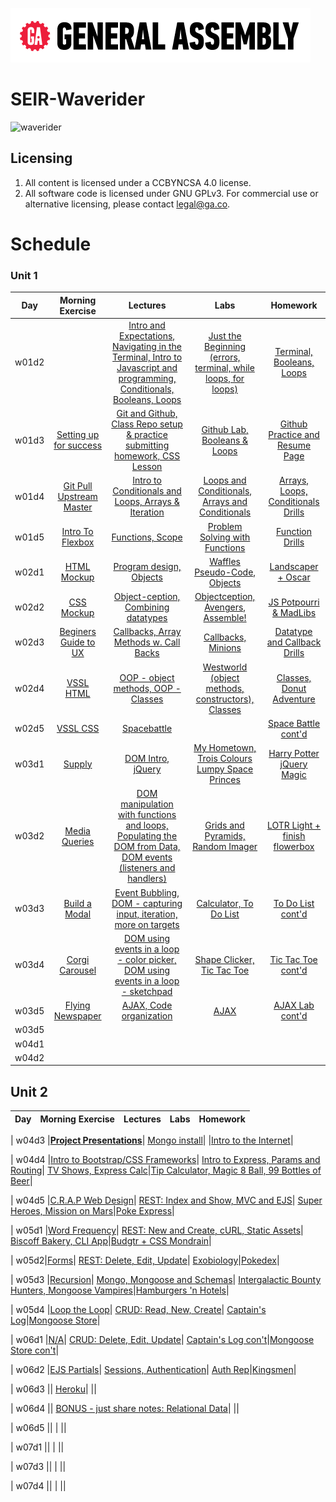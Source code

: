 ![ga](ga_cog.png) <br>

# SEIR-Waverider

![waverider](https://res.cloudinary.com/teepublic/image/private/s--UI0J4c-9--/t_Resized%20Artwork/c_fit,g_north_west,h_1054,w_1054/co_ffffff,e_outline:53/co_ffffff,e_outline:inner_fill:53/co_bbbbbb,e_outline:3:1000/c_mpad,g_center,h_1260,w_1260/b_rgb:eeeeee/c_limit,f_jpg,h_630,q_90,w_630/v1542233390/production/designs/3504528_0.jpg)

## Licensing

1. All content is licensed under a CC­BY­NC­SA 4.0 license.
1. All software code is licensed under GNU GPLv3. For commercial use or alternative licensing, please contact legal@ga.co.

# Schedule

### Unit 1
| Day | Morning Exercise | Lectures | Labs | Homework |
|:---:|:-----------:|:-------:|:-----------:|:-----------:|
| w01d2 |[](./unit_1/w01d02/morning_exercise)| [Intro and Expectations, Navigating in the Terminal, Intro to Javascript and programming, Conditionals, Booleans, Loops](./unit_1/w01d02/instructor_notes)| [Just the Beginning (errors, terminal, while loops, for loops)](./unit_1/w01d02/student_labs)|[Terminal, Booleans, Loops](./unit_1/w01d02/homework)|
| w01d3 |[Setting up for success](./unit_1/w01d03/morning_exercise)| [Git and Github, Class Repo setup & practice submitting homework, CSS Lesson](./unit_1/w01d03/instructor_notes)| [Github Lab, Booleans & Loops](./unit_1/w01d03/student_labs)|[Github Practice and Resume Page](./unit_1/w01d03/homework)|
| w01d4 |[Git Pull Upstream Master](./unit_1/w01d04/morning_exercise)| [Intro to Conditionals and Loops, Arrays & Iteration](./unit_1/w01d04/instructor_notes)| [Loops and Conditionals, Arrays and Conditionals](./unit_1/w01d04/student_labs)|[Arrays, Loops, Conditionals Drills](./unit_1/w01d04/homework)|
| w01d5 |[Intro To Flexbox](./unit_1/w01d05/morning_exercise)| [Functions, Scope](./unit_1/w01d05/instructor_notes)| [Problem Solving with Functions](./unit_1/w01d05/student_labs)|[Function Drills](./unit_1/w01d05/homework)|
| w02d1 |[HTML Mockup](./unit_1/w02d01/morning_exercise)| [Program design, Objects](./unit_1/w02d01/instructor_notes)| [Waffles Pseudo-Code, Objects](./unit_1/w02d01/student_labs)|[Landscaper + Oscar](./unit_1/w01d05/homework)|
| w02d2 |[CSS Mockup](./unit_1/w02d02/morning_exercise)| [Object-ception, Combining datatypes](./unit_1/w02d02/instructor_notes)| [Objectception, Avengers, Assemble!](./unit_1/w02d02/student_labs)|[JS Potpourri & MadLibs](./unit_1/w02d02/homework)|
| w02d3 |[Beginers Guide to UX](./unit_1/w02d03/morning_exercise)| [Callbacks, Array Methods w. Call Backs](./unit_1/w02d03/instructor_notes)| [Callbacks, Minions](./unit_1/w02d03/student_labs)|[Datatype and Callback Drills](./unit_1/w02d03/homework)|
| w02d4 |[VSSL HTML](./unit_1/w02d04/morning_exercise)| [OOP - object methods, OOP - Classes](./unit_1/w02d04/instructor_notes)| [Westworld (object methods, constructors), Classes](./unit_1/w02d04/student_labs)|[Classes, Donut Adventure](./unit_1/w02d04/homework)|
| w02d5 |[VSSL CSS](./unit_1/w02d05/morning_exercise)| [Spacebattle](./unit_1/w02d05/instructor_notes)| [](./unit_1/w02d05/student_labs)|[Space Battle cont'd](./unit_1/w02d05/homework)|
| w03d1 |[Supply](./unit_1/w03d01/morning_exercise)| [DOM Intro, jQuery](./unit_1/w03d01/instructor_notes)| [My Hometown, Trois Colours Lumpy Space Princes](./unit_1/w03d01/student_labs)|[Harry Potter jQuery Magic](./unit_1/w03d01/homework)|
| w03d2 |[Media Queries](./unit_1/w03d02/morning_exercise)| [DOM manipulation with functions and loops, Populating the DOM from Data, DOM events (listeners and handlers)](./unit_1/w03d02/instructor_notes)| [Grids and Pyramids, Random Imager](./unit_1/w03d02/student_labs)|[LOTR Light + finish flowerbox](./unit_1/w03d02/homework)|
| w03d3 |[Build a Modal](./unit_1/w03d03/morning_exercise)| [Event Bubbling, DOM - capturing input, iteration, more on targets](./unit_1/w03d03/instructor_notes)| [Calculator, To Do List](./unit_1/w03d03/student_labs)|[To Do List cont'd](./unit_1/w03d03/homework)|
| w03d4 |[Corgi Carousel](./unit_1/w03d04/morning_exercise)| [DOM using events in a loop - color picker, DOM using events in a loop - sketchpad](./unit_1/w03d04/instructor_notes)| [Shape Clicker, Tic Tac Toe](./unit_1/w03d04/student_labs)|[Tic Tac Toe cont'd](./unit_1/w03d04/homework)|
| w03d5 |[Flying Newspaper](./unit_1/w03d05/morning_exercise)| [AJAX, Code organization](./unit_1/w03d05/instructor_notes)| [AJAX](./unit_1/w03d05/student_labs)|[AJAX Lab cont'd](./unit_1/w03d05/homework)|
| w03d5 |[](./unit_1/w03d05/morning_exercise)| [](./unit_1/w03d05/instructor_notes)| [](./unit_1/w03d05/student_labs)|[](./unit_1/w03d05/homework)|
| w04d1 |[](./unit_1/w04d01/morning_exercise)| [](./unit_1/w04d01/instructor_notes)| [](./unit_1/w04d01/student_labs)|[](./unit_1/w04d01/homework)|
| w04d2 |[](./unit_1/w04d02/morning_exercise)| [](./unit_1/w04d02/instructor_notes)| [](./unit_1/w04d02/student_labs)|[](./unit_1/w04d02/homework)|






<!--   +   -->
## Unit 2
| Day | Morning Exercise | Lectures | Labs | Homework |
|:---:|:-----------:|:-------:|:-----------:|:-----------:|


| w04d3 |[**Project Presentations**](./unit_2/w04d03/morning_exercise)| [Mongo install](./unit_2/w04d03/instructor_notes)| [](./unit_2/w04d03/student_labs)|[Intro to the Internet](./unit_2/w04d03/homework)|


| w04d4 |[Intro to Bootstrap/CSS Frameworks](./unit_2/w04d04/morning_exercise)| [Intro to Express, Params and Routing](./unit_2/w04d04/instructor_notes)| [TV Shows, Express Calc](./unit_2/w04d04/student_labs)|[Tip Calculator, Magic 8 Ball, 99 Bottles of Beer](./unit_2/w04d04/homework)|


| w04d5 |[C.R.A.P Web Design](./unit_2/w04d05/morning_exercise)| [REST: Index and Show, MVC and EJS](./unit_2/w04d05/instructor_notes)| [Super Heroes, Mission on Mars](./unit_2/w04d05/student_labs)|[Poke Express](./unit_2/w04d05/homework)|


| w05d1 |[Word Frequency](./unit_2/w05d01/morning_exercise)| [REST: New and Create, cURL, Static Assets](./unit_2/w05d01/instructor_notes)| [Biscoff Bakery, CLI App](./unit_2/w05d01/student_labs)|[Budgtr + CSS Mondrain](./unit_2/w05d01/homework)|


| w05d2|[Forms](./unit_2/w05d02/morning_exercise)| [REST: Delete, Edit, Update](./unit_2/w05d02/instructor_notes)| [Exobiology](./unit_2/w05d02/student_labs)|[Pokedex](./unit_2/w05d02/homework)|


| w05d3 |[Recursion](./unit_2/w05d03/morning_exercise)| [Mongo, Mongoose and Schemas](./unit_2/w05d03/instructor_notes)| [Intergalactic Bounty Hunters, Mongoose Vampires](./unit_2/w05d03/student_labs)|[Hamburgers 'n Hotels](./unit_2/w05d03/homework)|


| w05d4 |[Loop the Loop](./unit_2/w05d04/morning_exercise)| [CRUD: Read, New, Create](./unit_2/w05d04/instructor_notes)| [Captain's Log](./unit_2/w05d04/student_labs)|[Mongoose Store](./unit_2/w05d04/homework)|


| w06d1 |[N/A](./unit_2/w06d01/morning_exercise)| [CRUD: Delete, Edit, Update](./unit_2/w06d01/instructor_notes)| [Captain's Log con't](./unit_2/w06d01/student_labs)|[Mongoose Store con't](./unit_2/w06d01/homework)|


| w06d2 |[EJS Partials](./unit_2/w06d02/morning_exercise)| [Sessions, Authentication](./unit_2/w06d02/instructor_notes)| [Auth Rep](./unit_2/w06d02/student_labs)|[Kingsmen](./unit_2/w06d02/homework)|


| w06d3 |[](./unit_2/w06d03/morning_exercise)| [Heroku](./unit_2/w06d03/instructor_notes)| [](./unit_2/w06d03/student_labs)|[](./unit_2/w06d03/homework)|

| w06d4 |[](./unit_2/w06d04/morning_exercise)| [BONUS - just share notes: Relational Data](./unit_2/w06d04/instructor_notes)| [](./w06d04/student_labs)|[](./w06d04/homework)|


| w06d5 |[](./w06d05/morning_exercise)| [](./w06d05/instructor_notes)| [](./w06d05/student_labs)|[](./w06d05/homework)|

| w07d1 |[](./w07d01/morning_exercise)| [](./w07d01/instructor_notes)| [](./w07d01/student_labs)|[](./w07d01/homework)|

| w07d3 |[](./w07d03/morning_exercise)| [](./w07d03/instructor_notes)| [](./w07d03/student_labs)|[](./w07d03/homework)|

| w07d4 |[](./w07d04/morning_exercise)| [](./w07d04/instructor_notes)| [](./w07d04/student_labs)|[](./w07d04/homework)|

<!--### Unit 3-->
<!--| Day | Morning Exercise | Lectures | Labs | Homework |-->
<!--|:---:|:-----------:|:-------:|:-----------:|:-----------:|-->
<!--| w07d3 |[Intro to Big-O](./unit_3/w07d03/morning_exercise)| [Intro to Angular, AJAX to 3rd Party](./unit_3/w07d03/instructor_notes)| [New Data Representation](./unit_3/w07d03/student_labs)|[Angular Basics (Fast Lane & jService)](./unit_3/w07d03/homework)|-->
<!--| w07d4 |[Recursion](./unit_3/w07d04/morning_exercise)| [Build an Express API, Consuming an Express API with Angular (Create)](./unit_3/w07d04/instructor_notes)| [Animal Shelter pt.1](./unit_3/w07d04/student_labs)|[Bookmark'd](./unit_3/w07d04/homework)|-->
<!--| w07d5 |[Happy Fun Ball (Git Branching/Merging)](./unit_3/w07d05/morning_exercise)| [Consuming an Express API with Angular (Read, Edit, Delete)](./unit_3/w07d05/instructor_notes)| [Animal Shelter pt.2](./unit_3/w07d05/student_labs)|[Bookmark'd & HFB](./unit_3/w07d05/homework)|-->
<!--| w08d1 |[Paired Programming](./unit_3/w08d01/morning_exercise)| [Full CRUD Build](./unit_3/w08d01/instructor_notes)| [Holiday's App](./unit_3/w08d01/student_labs)|[Coder's Choice](./unit_3/w08d01/homework)|-->
<!--| w08d2 |[Project Management](./unit_3/w08d02/morning_exercise)| [MEAN Stack Auth](./unit_3/w08d02/instructor_notes)| [Animal Shelter Con't](./unit_3/w08d02/student_labs)|[Secured Bookmarks](./unit_3/w08d02/homework)|-->
<!--| w08d3 |[Regular Expression](./unit_3/w08d03/morning_exercise)| [Advanced Angular](./unit_3/w08d03/instructor_notes)| [](./unit_3/w08d03/student_labs)|[](./unit_3/w08d03/homework)|-->
<!--| w09d3 |[](./unit_3/w09d03/morning_exercise)| [Setup for PHP / Postgres](./unit_3/w09d03/instructor_notes)| [](./unit_3/w09d03/student_labs)|[PHP Tutorials](./unit_3/w09d03/homework)|-->
<!---->
<!---->
<!--### Unit 4 -->
<!--| Day | Morning Exercise | Lectures | Labs | Homework |-->
<!--|:---:|:-----------:|:-------:|:-----------:|:-----------:|-->
<!--| w10d1 |[SASS](./unit_4/w10d01/morning_exercise)| [Intro to PHP](./unit_4/w10d01/instructor_notes)| [JS/PHP - Look at the Differences](./unit_4/w10d01/student_labs)|[PHP Basics](./unit_4/w10d01/homework)|-->
<!--| w10d2 |[CSS Grid](./unit_4/w10d02/morning_exercise)| [](./unit_4/w10d02/instructor_notes)| [Landscaper](./unit_4/w10d02/student_labs)|[Landscaper Cont.](./unit_4/w10d02/homework)|-->
<!--| w10d3 |[Practice CSS Grid](./unit_4/w10d03/morning_exercise)| [SQL Basics](./unit_4/w10d03/instructor_notes)| [Computers and Televisions, Airports and Airplanes](./unit_4/w10d03/student_labs)|[Carmen, NFL](./unit_4/w10d03/homework)|-->
<!--| w10d4 |[Luhn Algorithm](./unit_4/w10d04/morning_exercise)| [Full CRUD on People](./unit_4/w10d04/instructor_notes)| [Full CRUD on Locations, Sunship.io](./unit_4/w10d04/student_labs)|[Locations](./unit_4/w10d04/homework)|-->
<!--| w10d5 |[SQL Zoo](./unit_4/w10d05/morning_exercise)| [Nested Models](./unit_4/w10d05/instructor_notes)| [Hello, Stock Prices Database](./unit_4/w10d05/student_labs)|[Regifter](./unit_4/w10d05/homework)|-->
<!--| w11d1 |[Recursion Exercise](./unit_4/w11d01/morning_exercise)| [](./unit_4/w11d01/instructor_notes)| [Art Museum](./unit_4/w11d01/student_labs)|[Art Museum Cont.](./unit_4/w11d01/homework)|-->
<!--| w11d2 |[ES Next](./unit_4/w11d02/morning_exercise)| [React Basics (Components, CSS, State)](./unit_4/w11d02/instructor_notes)| [React Static Dashboard, Korilla Receipts](./unit_4/w11d02/student_labs)|[React Groceries](./unit_4/w11d02/homework)|-->
<!--| w11d3 |[Inerstion/Merge](./unit_4/w11d03/morning_exercise)| [Create React App, Props](./unit_4/w11d03/instructor_notes)| [Audubon Society Contest, Dr. Who's Police Box](./unit_4/w11d03/student_labs)|[Labs Cont.](./unit_4/w11d03/homework)|-->
<!--| w11d4 |[100 Goblins](./unit_4/w11d04/morning_exercise)| [Prop/State Management/Lifting State Up](./unit_4/w11d04/instructor_notes)| [Ollivanders, React Taco](./unit_4/w11d04/student_labs)|[jService React Style](./unit_4/w11d04/homework)|-->
<!--| w11d5 |[](./unit_4/w11d05/morning_exercise)| [Intergrate React w/ PHP](./unit_4/w11d05/instructor_notes)| [](./unit_4/w11d05/student_labs)|[](./unit_4/w11d05/homework)|-->
